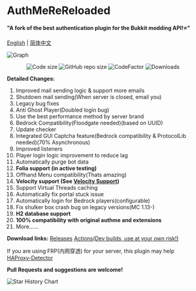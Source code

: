 # AuthMeReReloaded
**"A fork of the best authentication plugin for the Bukkit modding API!⭐"**

[English](https://github.com/HaHaWTH/AuthMeReReloaded) | [简体中文](https://github.com/HaHaWTH/AuthMeReReloaded/blob/master/README-zh.md)

![Graph](https://bstats.org/signatures/bukkit/AuthMeReloaded-Fork.svg)
<p align="center">
  <img src="https://img.shields.io/github/languages/code-size/HaHaWTH/AuthMeReReloaded.svg" alt="Code size"/>
  <img src="https://img.shields.io/github/repo-size/HaHaWTH/AuthMeReReloaded.svg" alt="GitHub repo size"/>
  <img src="https://www.codefactor.io/repository/github/hahawth/authmerereloaded/badge" alt="CodeFactor" />
  <img src="https://img.shields.io/github/downloads/HaHaWTH/AuthMeReReloaded/total" alt="Downloads" />
</p>

**Detailed Changes:**
 1. Improved mail sending logic & support more emails
 2. Shutdown mail sending(When server is closed, email you)
 3. Legacy bug fixes
 4. Anti Ghost Player(Doubled login bug)
 5. Use the best performance method by server brand
 6. Bedrock Compatibility(Floodgate needed)(based on UUID)
 7. Update checker
 8. Integrated GUI Captcha feature(Bedrock compatibility & ProtocolLib needed)(70% Asynchronous)
 9. Improved listeners
 10. Player login logic improvement to reduce lag
 11. Automatically purge bot data
 12. **Folia support (in active testing)**
 13. Offhand Menu compatibility(Thats amazing)
 14. **Velocity support (See [Velocity Support](./vc-support.md))**
 15. Support Virtual Threads caching
 16. Automatically fix portal stuck issue
 17. Automatically login for Bedrock players(configurable)
 18. Fix shulker box crash bug on legacy versions(MC 1.13-)
 19. **H2 database support**
 20. **100% compatibility with original authme and extensions**
 21. More......

**Download links:**
[Releases](https://github.com/HaHaWTH/AuthMeReReloaded/releases/latest)
[Actions(Dev builds, use at your own risk!)](https://github.com/HaHaWTH/AuthMeReReloaded/actions/workflows/maven.yml)

If you are using FRP(内网穿透) for your server, this plugin may help [HAProxy-Detector](https://github.com/HaHaWTH/HAProxy-Detector)

**Pull Requests and suggestions are welcome!**

<picture>
  <source
    media="(prefers-color-scheme: dark)"
    srcset="
      https://api.star-history.com/svg?repos=HaHaWTH/AuthMeReReloaded&type=Date&theme=dark
    "
  />
  <img alt="Star History Chart" src="https://api.star-history.com/svg?repos=HaHaWTH/AuthMeReReloaded&type=Date" />
</picture>
